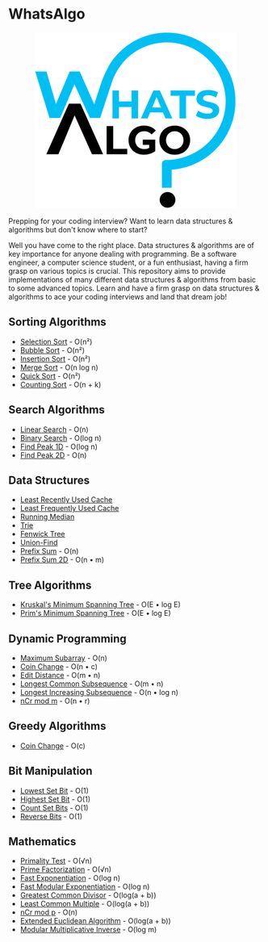 # WhatsAlgo

<p align="center"><img src="assets/logo.png"></p>

Prepping for your coding interview? Want to learn data structures & algorithms but don't know where to start?

Well you have come to the right place. Data structures & algorithms are of key importance for anyone dealing with programming. Be a software engineer, a computer science student, or a fun enthusiast, having a firm grasp on various topics is crucial. This repository aims to provide implementations of many different data structures & algorithms from basic to some advanced topics. Learn and have a firm grasp on data structures & algorithms to ace your coding interviews and land that dream job!



## Sorting Algorithms

* [Selection Sort](Sorting%20Algorithms/Selection%20Sort/) - O(n²)
* [Bubble Sort](Sorting%20Algorithms/Bubble%20Sort/) - O(n²)
* [Insertion Sort](Sorting%20Algorithms/Insertion%20Sort/) - O(n²)
* [Merge Sort](Sorting%20Algorithms/Merge%20Sort/) - O(n log n)
* [Quick Sort](Sorting%20Algorithms/Quick%20Sort/) - O(n²)
* [Counting Sort](Sorting%20Algorithms/Counting%20Sort/) - O(n + k)



## Search Algorithms

* [Linear Search](Search%20Algorithms/Linear%20Search/) - O(n)
* [Binary Search](Search%20Algorithms/Binary%20Search/) - O(log n)
* [Find Peak 1D](Search%20Algorithms/Find%20Peak%201D/) - O(log n)
* [Find Peak 2D](Search%20Algorithms/Find%20Peak%202D/) - O(n)



## Data Structures

* [Least Recently Used Cache](Data%20Structures/LRU%20Cache/)
* [Least Frequently Used Cache](Data%20Structures/LFU%20Cache/)
* [Running Median](Data%20Structures/Running%20Median/)
* [Trie](Data%20Structures/Trie/)
* [Fenwick Tree](Data%20Structures/Fenwick%20Tree/)
* [Union-Find](Data%20Structures/Union-Find/)
* [Prefix Sum](Data%20Structures/Prefix%20Sum/) - O(n)
* [Prefix Sum 2D](Data%20Structures/Prefix%20Sum%202D/) - O(n • m)



## Tree Algorithms

* [Kruskal's Minimum Spanning Tree](Tree%20Algorithms/Kruskal's%20Minimum%20Spanning%20Tree/) - O(E • log E)
* [Prim's Minimum Spanning Tree](Tree%20Algorithms/Prim's%20Minimum%20Spanning%20Tree/) - O(E • log E)



## Dynamic Programming

* [Maximum Subarray](Dynamic%20Programming/Maximum%20Subarray/) - O(n)
* [Coin Change](Dynamic%20Programming/Coin%20Change/) - O(n • c)
* [Edit Distance](Dynamic%20Programming/Edit%20Distance/) - O(m • n)
* [Longest Common Subsequence](Dynamic%20Programming/Longest%20Common%20Subsequence/) - O(m • n)
* [Longest Increasing Subsequence](Dynamic%20Programming/Longest%20Increasing%20Subsequence/) - O(n • log n)
* [nCr mod m](Dynamic%20Programming/nCr%20mod%20m/) - O(n • r)



## Greedy Algorithms

* [Coin Change](Greedy%20Algorithms/Coin%20Change/) - O(c)



## Bit Manipulation

* [Lowest Set Bit](Bit%20Manipulation/Lowest%20Set%20Bit/) - O(1)
* [Highest Set Bit](Bit%20Manipulation/Highest%20Set%20Bit/) - O(1)
* [Count Set Bits](Bit%20Manipulation/Count%20Set%20Bits/) - O(1)
* [Reverse Bits](Bit%20Manipulation/Reverse%20Bits/) - O(1)



## Mathematics

* [Primality Test](Mathematics/Primality%20Test/) - O(√n)
* [Prime Factorization](Mathematics/Prime%20Factorization/) - O(√n)
* [Fast Exponentiation](Mathematics/Fast%20Exponentiation/) - O(log n)
* [Fast Modular Exponentiation](Mathematics/Fast%20Modular%20Exponentiation/) - O(log n)
* [Greatest Common Divisor](Mathematics/Greatest%20Common%20Divisor/) - O(log(a + b))
* [Least Common Multiple](Mathematics/Least%20Common%20Multiple/) - O(log(a + b))
* [nCr mod p](Mathematics/nCr%20mod%20p/) - O(n)
* [Extended Euclidean Algorithm](Mathematics/Extended%20Euclidean%20Algorithm/) - O(log(a + b))
* [Modular Multiplicative Inverse](Mathematics/Modular%20Multiplicative%20Inverse/) - O(log m)